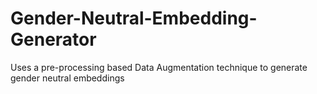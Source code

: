 # Gender-Neutral-Embedding-Generator
Uses a pre-processing based Data Augmentation technique to generate gender neutral embeddings
